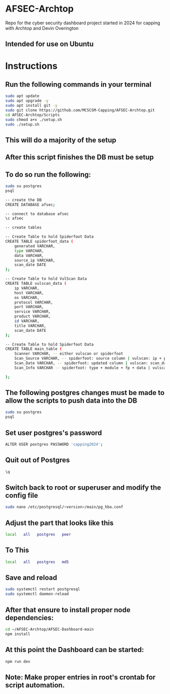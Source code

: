 # AFSEC-Archtop
Repo for the cyber security dashboard project started in 2024 for capping with Archtop and Devin Overington

## Intended for use on Ubuntu
# Instructions

## Run the following commands in your terminal
```bash
sudo apt update
sudo apt upgrade -y
sudo apt install git -y
sudo git clone https://github.com/MCSCSM-Capping/AFSEC-Archtop.git
cd AFSEC-Archtop/Scripts
sudo chmod a+x ./setup.sh
sudo ./setup.sh
```

## This will do a majority of the setup

## After this script finishes the DB must be setup
## To do so run the following:

```bash
sudo su postgres
psql

-- create the DB
CREATE DATABASE afsec;

-- connect to database afsec
\c afsec

-- create tables

-- Create Table to hold Spiderfoot Data
CREATE TABLE spiderfoot_data (
    generated VARCHAR,
    type VARCHAR,
    data VARCHAR,
    source_ip VARCHAR,
    scan_date DATE
);

-- Create Table to hold VulScan Data
CREATE TABLE vulscan_data (
    ip VARCHAR,
    host VARCHAR,
    os VARCHAR,
    protocol VARCHAR,
    port VARCHAR,
    service VARCHAR,
    product VARCHAR,
    id VARCHAR,
    title VARCHAR,
    scan_date DATE
);

-- Create Table to hold Spiderfoot Data
CREATE TABLE main_table (
    Scanner VARCHAR, -- either vulscan or spiderfoot 
    Scan_Source VARCHAR, -- spiderfoot: source column | vulscan: ip + port
    Scan_Date VARCHAR, -- spiderfoot: updated column | vulscan: scan_date
    Scan_Info VARCHAR -- spiderfoot: type + module + fp + data | vulscan: host + os + protocol + service + product + id + title

);
```

## The following postgres changes must be made to allow the scripts to push data into the DB
```bash
sudo su postgres
psql
```

## Set user postgres's password
```bash
ALTER USER postgres PASSWORD 'capping2024';
```

## Quit out of Postgres
```bash
\q
```

## Switch back to root or superuser and modify the config file
```bash
sudo nano /etc/postgresql/<version>/main/pg_hba.conf
```

## Adjust the part that looks like this
```bash
local   all   postgres   peer
```

## To This
```bash
local   all   postgres   md5
```

## Save and reload 
```bash
sudo systemctl restart postgresql
sudo systemctl daemon-reload
```

## After that ensure to install proper node dependencies:
```bash
cd ~/AFSEC-Archtop/AFSEC-Dashboard-main
npm install
```

## At this point the Dashboard can be started:
```bash
npm run dev
```

## Note: Make proper entries in root's crontab for script automation.
